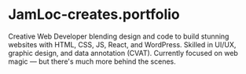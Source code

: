 # JamLoc-creates.portfolio
Creative Web Developer blending design and code to build stunning websites with HTML, CSS, JS, React, and WordPress. Skilled in UI/UX, graphic design, and data annotation (CVAT). Currently focused on web magic — but there's much more behind the scenes.
